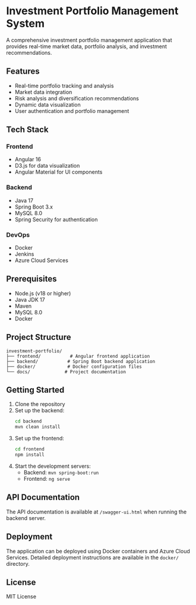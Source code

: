 # Investment Portfolio Management System

A comprehensive investment portfolio management application that provides real-time market data, portfolio analysis, and investment recommendations.

## Features

- Real-time portfolio tracking and analysis
- Market data integration
- Risk analysis and diversification recommendations
- Dynamic data visualization
- User authentication and portfolio management

## Tech Stack

### Frontend
- Angular 16
- D3.js for data visualization
- Angular Material for UI components

### Backend
- Java 17
- Spring Boot 3.x
- MySQL 8.0
- Spring Security for authentication

### DevOps
- Docker
- Jenkins
- Azure Cloud Services

## Prerequisites

- Node.js (v18 or higher)
- Java JDK 17
- Maven
- MySQL 8.0
- Docker

## Project Structure

```
investment-portfolio/
├── frontend/           # Angular frontend application
├── backend/           # Spring Boot backend application
├── docker/            # Docker configuration files
└── docs/             # Project documentation
```

## Getting Started

1. Clone the repository
2. Set up the backend:
   ```bash
   cd backend
   mvn clean install
   ```
3. Set up the frontend:
   ```bash
   cd frontend
   npm install
   ```
4. Start the development servers:
   - Backend: `mvn spring-boot:run`
   - Frontend: `ng serve`

## API Documentation

The API documentation is available at `/swagger-ui.html` when running the backend server.

## Deployment

The application can be deployed using Docker containers and Azure Cloud Services. Detailed deployment instructions are available in the `docker/` directory.

## License

MIT License 
